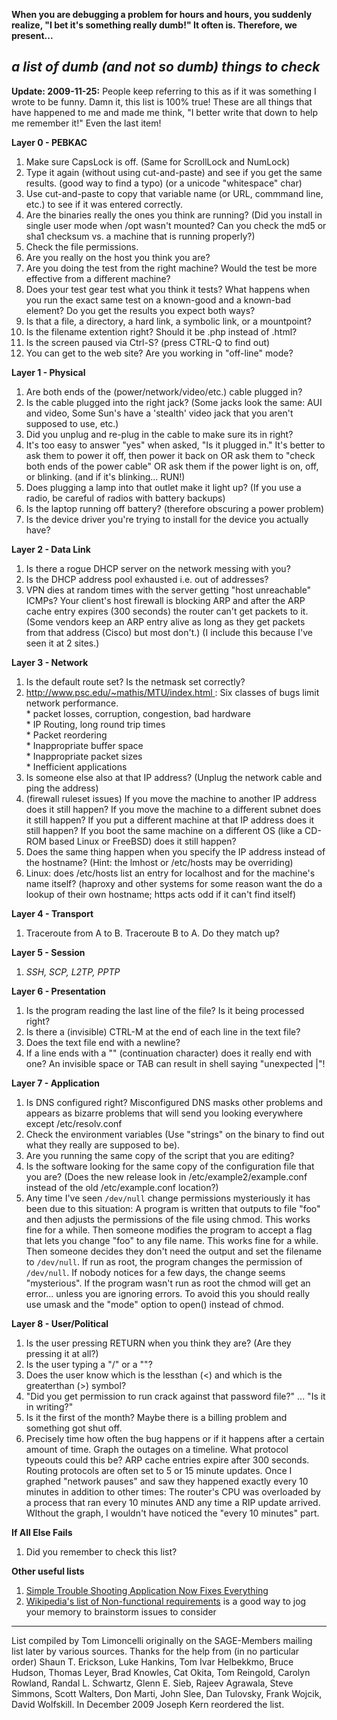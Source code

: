 **When you are debugging a problem for hours and hours, you suddenly realize,
"I bet it's something really dumb!" It often is. Therefore, we present...**

## _a list of dumb (and not so dumb) things to check_

**Update: 2009-11-25:** People keep referring to this as if it was something I
wrote to be funny. Damn it, this list is 100% true! These are all things that
have happened to me and made me think, "I better write that down to help me
remember it!" Even the last item!

**Layer 0 - PEBKAC**

  1. Make sure CapsLock is off. (Same for ScrollLock and NumLock) 
  2. Type it again (without using cut-and-paste) and see if you get the same results. (good way to find a typo) (or a unicode "whitespace" char) 
  3. Use cut-and-paste to copy that variable name (or URL, commmand line, etc.) to see if it was entered correctly. 
  4. Are the binaries really the ones you think are running? (Did you install in single user mode when /opt wasn't mounted? Can you check the md5 or sha1 checksum vs. a machine that is running properly?) 
  5. Check the file permissions. 
  6. Are you really on the host you think you are? 
  7. Are you doing the test from the right machine? Would the test be more effective from a different machine? 
  8. Does your test gear test what you think it tests? What happens when you run the exact same test on a known-good and a known-bad element? Do you get the results you expect both ways? 
  9. Is that a file, a directory, a hard link, a symbolic link, or a mountpoint? 
  10. Is the filename extention right? Should it be .php instead of .html? 
  11. Is the screen paused via Ctrl-S? (press CTRL-Q to find out) 
  12. You can get to the web site? Are you working in "off-line" mode? 

**Layer 1 - Physical**

  1. Are both ends of the (power/network/video/etc.) cable plugged in? 
  2. Is the cable plugged into the right jack? (Some jacks look the same: AUI and video, Some Sun's have a 'stealth' video jack that you aren't supposed to use, etc.) 
  3. Did you unplug and re-plug in the cable to make sure its in right? 
  4. It's too easy to answer "yes" when asked, "Is it plugged in." It's better to ask them to power it off, then power it back on OR ask them to "check both ends of the power cable" OR ask them if the power light is on, off, or blinking. (and if it's blinking... RUN!) 
  5. Does plugging a lamp into that outlet make it light up? (If you use a radio, be careful of radios with battery backups) 
  6. Is the laptop running off battery? (therefore obscuring a power problem) 
  7. Is the device driver you're trying to install for the device you actually have? 

**Layer 2 - Data Link**

  1. Is there a rogue DHCP server on the network messing with you? 
  2. Is the DHCP address pool exhausted i.e. out of addresses? 
  3. VPN dies at random times with the server getting "host unreachable" ICMPs? Your client's host firewall is blocking ARP and after the ARP cache entry expires (300 seconds) the router can't get packets to it. (Some vendors keep an ARP entry alive as long as they get packets from that address (Cisco) but most don't.) (I include this because I've seen it at 2 sites.) 

**Layer 3 - Network**

  1. Is the default route set? Is the netmask set correctly? 
  2. [http://www.psc.edu/~mathis/MTU/index.html ](http://www.psc.edu/%7Emathis/MTU/index.html): Six classes of bugs limit network performance.    
    * packet losses, corruption, congestion, bad hardware    
    * IP Routing, long round trip times    
    * Packet reordering    
    * Inappropriate buffer space    
    * Inappropriate packet sizes    
    * Inefficient applications    
  3. Is someone else also at that IP address? (Unplug the network cable and ping the address) 
  4. (firewall ruleset issues) If you move the machine to another IP address does it still happen? If you move the machine to a different subnet does it still happen? If you put a different machine at that IP address does it still happen? If you boot the same machine on a different OS (like a CD-ROM based Linux or FreeBSD) does it still happen? 
  5. Does the same thing happen when you specify the IP address instead of the hostname? (Hint: the lmhost or /etc/hosts may be overriding) 
  6. Linux: does /etc/hosts list an entry for localhost and for the machine's name itself? (haproxy and other systems for some reason want the do a lookup of their own hostname; https acts odd if it can't find itself) 

**Layer 4 - Transport**

  1. Traceroute from A to B. Traceroute B to A. Do they match up? 

**Layer 5 - Session**

  1. _SSH, SCP, L2TP, PPTP_

**Layer 6 - Presentation**

  1. Is the program reading the last line of the file? Is it being processed right? 
  2. Is there a (invisible) CTRL-M at the end of each line in the text file? 
  3. Does the text file end with a newline? 
  4. If a line ends with a "\" (continuation character) does it really end with one? An invisible space or TAB can result in shell saying "unexpected |"! 

**Layer 7 - Application**

  1. Is DNS configured right? Misconfigured DNS masks other problems and appears as bizarre problems that will send you looking everywhere except /etc/resolv.conf 
  2. Check the environment variables (Use "strings" on the binary to find out what they really are supposed to be). 
  3. Are you running the same copy of the script that you are editing? 
  4. Is the software looking for the same copy of the configuration file that you are? (Does the new release look in /etc/example2/example.conf instead of the old /etc/example.conf location?) 
  5. Any time I've seen `/dev/null` change permissions mysteriously it has been due to this situation: A program is written that outputs to file "foo" and then adjusts the permissions of the file using chmod. This works fine for a while. Then someone modifies the program to accept a flag that lets you change "foo" to any file name. This works fine for a while. Then someone decides they don't need the output and set the filename to `/dev/null`. If run as root, the program changes the permission of `/dev/null`. If nobody notices for a few days, the change seems "mysterious". If the program wasn't run as root the chmod will get an error... unless you are ignoring errors. To avoid this you should really use umask and the "mode" option to open() instead of chmod. 

**Layer 8 - User/Political**

  1. Is the user pressing RETURN when you think they are? (Are they pressing it at all?) 
  2. Is the user typing a "/" or a "\"? 
  3. Does the user know which is the lessthan (<) and which is the greaterthan (>) symbol? 
  4. "Did you get permission to run crack against that password file?" ... "Is it in writing?" 
  5. Is it the first of the month? Maybe there is a billing problem and something got shut off.
  6. Precisely time how often the bug happens or if it happens after a certain amount of time. Graph the outages on a timeline. What protocol typeouts could this be? ARP cache entries expire after 300 seconds. Routing protocols are often set to 5 or 15 minute updates. Once I graphed "network pauses" and saw they happened exactly every 10 minutes in addition to other times: The router's CPU was overloaded by a process that ran every 10 minutes AND any time a RIP update arrived. WIthout the graph, I wouldn't have noticed the "every 10 minutes" part.

**If All Else Fails**

  1. Did you remember to check this list? 

**Other useful lists**

  1. [ Simple Trouble Shooting Application Now Fixes Everything ](http://secretgeek.net/simple_checklist.asp)
  2. [Wikipedia's list of Non-functional requirements](http://en.wikipedia.org/wiki/List_of_system_quality_attributes) is a good way to jog your memory to brainstorm issues to consider

* * *

List compiled by Tom Limoncelli originally on the SAGE-Members mailing list
later by various sources. Thanks for the help from (in no particular order)
Shaun T. Erickson, Luke Hankins, Tom Ivar Helbekkmo, Bruce Hudson, Thomas
Leyer, Brad Knowles, Cat Okita, Tom Reingold, Carolyn Rowland, Randal L.
Schwartz, Glenn E. Sieb, Rajeev Agrawala, Steve Simmons, Scott Walters, Don
Marti, John Slee, Dan Tulovsky, Frank Wojcik, David Wolfskill. In December
2009 Joseph Kern reordered the list.

